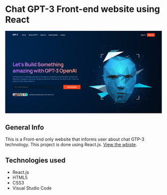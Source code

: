 # Chat GPT-3 Front-end website using React
![Screenshot](gpt3img.png)

## General Info
This is a Front-end only website that informs user about chat GTP-3 technology.
This project is done using React.js.
[View the wbiste](https://gpt3-simonch-project.com.pl/).

## Technologies used
* React.js
* HTML5
* CSS3
* Visual Studio Code
